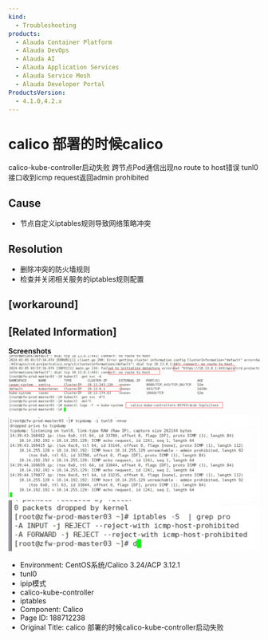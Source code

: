 ```yaml
---
kind:
  - Troubleshooting
products:
  - Alauda Container Platform
  - Alauda DevOps
  - Alauda AI
  - Alauda Application Services
  - Alauda Service Mesh
  - Alauda Developer Portal
ProductsVersion:
  - 4.1.0,4.2.x
---
```

<!-- A type of document that involves encountering a fault, diagnosing it, performing root cause analysis, and providing solutions. -->

# calico 部署的时候calico

calico-kube-controller启动失败 跨节点Pod通信出现no route to host错误 tunl0接口收到icmp request返回admin prohibited

## Cause
- 节点自定义iptables规则导致网络策略冲突

## Resolution
- 删除冲突的防火墙规则
- 检查并关闭相关服务的iptables规则配置

## [workaround]

## [Related Information]
**Screenshots**
![](assets/calico-bu-shu-de-shi-hou-calico-kube-controllerqi-dong-shi-bai/image-2024-2-5_16-54-18.png)
![](assets/calico-bu-shu-de-shi-hou-calico-kube-controllerqi-dong-shi-bai/image-2024-2-5_17-0-8.png)
![](assets/calico-bu-shu-de-shi-hou-calico-kube-controllerqi-dong-shi-bai/image-2024-2-5_17-1-48.png)
- Environment: CentOS系统/Calico 3.24/ACP 3.12.1
- tunl0
- ipip模式
- calico-kube-controller
- iptables
- Component: Calico
- Page ID: 188712238
- Original Title: calico 部署的时候calico-kube-controller启动失败
